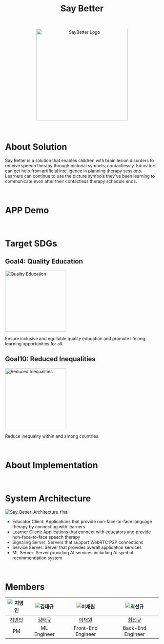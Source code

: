 # <center>Say Better</center>


<br>
<p align="center">
<img src="https://github.com/Say-Better/.github/assets/139129405/e1c418cf-5b34-4c1f-bd85-5cbd4129868e" width="300px" alt="SayBetter Logo" />
</p>

<br>

# About Solution

Say Better is a solution that enables children with brain lesion disorders to receive speech therapy through pictorial symbols, contactlessly. Educators can get help from artificial intelligence in planning therapy sessions. Learners can continue to use the picture symbols they've been learning to communicate even after their contactless therapy schedule ends.

<br>

# APP Demo

<br>

# Target SDGs

## Goal4: Quality Education
<img src="https://github.com/Say-Better/.github/assets/139129405/c4f4d8fb-507a-4658-9b9a-9ff683385ae8" width="200px" alt="Quality Education" />

Ensure inclusive and equitable quality education and promote lifelong learning opportunities for all.

## Goal10: Reduced Inequalities
<img src="https://github.com/Say-Better/.github/assets/139129405/7e81d254-6514-4351-8d56-f0bea383c9a1" width="200px" alt="Reduced Inequalities" />

Reduce inequality within and among countries.

<br>

# About Implementation

<br>

# System Architecture
![Say_Better_Architecture_final](https://github.com/Say-Better/.github/assets/139129405/ba280faa-6dd1-4b15-803b-e152fe8aabe1)
* Educator Client: Applications that provide non-face-to-face language therapy by connecting with learners
* Learner Client: Applications that connect with educators and provide non-face-to-face speech therapy
* Signaling Server: Servers that support WebRTC P2P connections
* Service Server: Server that provides overall application services
* ML Server: Server providing AI services including AI symbol recommendation system

<br>

# Members

|![지영인](https://avatars.githubusercontent.com/u/139129405?v=4)|![김태규](https://avatars.githubusercontent.com/u/84448791?v=4)|![이채원](https://avatars.githubusercontent.com/u/101500670?v=4)|![최선규](https://avatars.githubusercontent.com/u/98688494?v=4)|
|:-:|:-:|:-:|:-:|
|[지영인]()|[김태규]()|[이채원]()|[최선규]()|
|PM|ML Engineer|Front-End Engineer|Back-End Engineer|